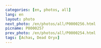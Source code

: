 ```yaml
---
categories: [en, photos, all]
lang: en
layout: photo
next_photo: /en/photos/all/P0000256.html
picname: P0000257
prev_photo: /en/photos/all/P0000254.html
tags: [Achas, Dead Oryx]
---
```

